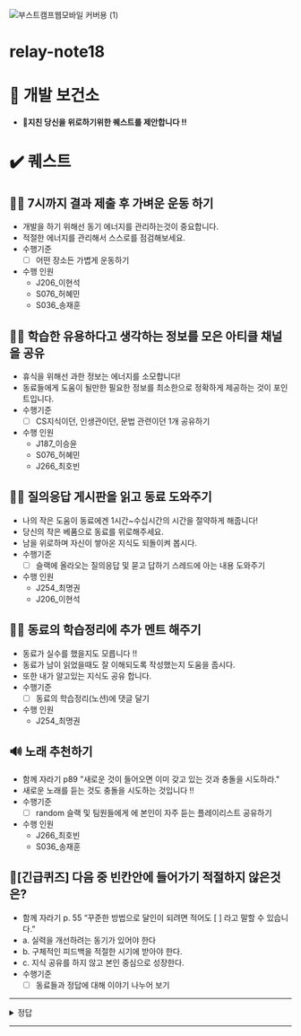 ![부스트캠프웹모바일 커버용 (1)](https://github.com/user-attachments/assets/cc421638-b227-4a78-bf0f-afa35e17dd1b)

# relay-note18

# 🏥 개발 보건소
- **🛌지친 당신을 위로하기위한 퀘스트를 제안합니다 !!**

# ✔️ 퀘스트

<!-- 산책이외의 간단한 활동도 포함할 수 있도록 교체 -->
<!-- ## 🏃‍♂️ 7시까지 결과 제출 후 가벼운 산책 하기 -->
## 🏃‍♂️ 7시까지 결과 제출 후 가벼운 운동 하기
  - 개발을 하기 위해선 동기 에너지를 관리하는것이 중요합니다. 
  - 적절한 에너지를 관리해서 스스로를 점검해보세요.
  - 수행기준    
    <!-- - [ ] 집 근처 1000보 걷기 : 계단이던, 동네던 아무곳이나 좋습니다 ! -->
    - [ ] 어떤 장소든 가볍게 운동하기
  - 수행 인원
    - J206_이현석
    - S076_허혜민
    - S036_송재훈

## 👩‍🏫 학습한 유용하다고 생각하는 정보를 모은 아티클 채널을 공유
  - 휴식을 위해선 과한 정보는 에너지를 소모합니다!
  - 동료들에게 도움이 될만한 필요한 정보를 최소한으로 정확하게 제공하는 것이 포인트입니다.
  - 수행기준
    - [ ] CS지식이던, 인생관이던, 문법 관련이던 1개 공유하기
  - 수행 인원
    - J187_이승윤
    - S076_허혜민
    - J266_최호빈

## 👩‍🏫 질의응답 게시판을 읽고 동료 도와주기
  - 나의 작은 도움이 동료에겐 1시간~수십시간의 시간을 절약하게 해줍니다!
  - 당신의 작은 베품으로 동료를 위로해주세요.
  - 남을 위로하며 자신이 쌓아온 지식도 되돌이켜 봅시다.
  - 수행기준
    - [ ] 슬랙에 올라오는 질의응답 및 묻고 답하기 스레드에 아는 내용 도와주기
  - 수행 인원
    - J254_최명권
    - J206_이현석

## 👩‍🏫 동료의 학습정리에 추가 멘트 해주기 
  - 동료가 실수를 했을지도 모릅니다 !!
  - 동료가 남이 읽었을때도 잘 이해되도록 작성했는지 도움을 줍시다.
  - 또한 내가 알고있는 지식도 공유 합니다.
  - 수행기준
    - [ ] 동료의 학습정리(노션)에 댓글 달기
  - 수행 인원
    - J254_최명권

## 🔊 노래 추천하기
  -  함께 자라기 p89 "새로운 것이 들어오면 이미 갖고 있는 것과 충돌을 시도하라."
  -  새로운 노래를 듣는 것도 충돌을 시도하는 것입니다 !!
  - 수행기준
    - [ ] random 슬랙 및 팀원들에게 에 본인이 자주 듣는 플레이리스트 공유하기
  - 수행 인원
    - J266_최호빈
    - S036_송재훈
   
## 🚩[긴급퀴즈] 다음 중 빈칸안에 들어가기 적절하지 않은것은? 
  - 함께 자라기 p. 55 “꾸준한 방법으로 달인이 되려면 적어도 [ ] 라고 말할 수 있습니다.”
  - a. 실력을 개선하려는 동기가 있어야 한다
  - b. 구체적인 피드백을 적절한 시기에 받아야 한다.
  - c. 지식 공유를 하지 않고 본인 중심으로 성장한다.
  - 수행기준
    - [ ] 동료들과 정답에 대해 이야기 나누어 보기 
---
<details>
<summary>정답</summary>

C 번입니다!! C번을 고르지 않으신분은 동료분들에게 혼쭐 나도록 하세요.

</details>

---

